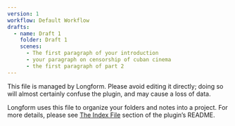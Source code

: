 ```yaml
---
version: 1
workflow: Default Workflow
drafts:
  - name: Draft 1
    folder: Draft 1
    scenes:
      - The first paragraph of your introduction
      - your paragraph on censorship of cuban cinema
      - the first paragraph of part 2
---
```



This file is managed by Longform. Please avoid editing it directly; doing so will almost certainly confuse the plugin, and may cause a loss of data.

Longform uses this file to organize your folders and notes into a project. For more details, please see [The Index File](https://github.com/kevboh/longform#the-index-file) section of the plugin’s README.

